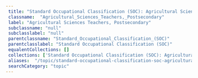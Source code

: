 ```yaml
--- 
 title: "Standard Occupational Classification (SOC): Agricultural Sciences Teachers, Postsecondary" 
 classname:  "Agricultural_Sciences_Teachers,_Postsecondary" 
 label: "Agricultural Sciences Teachers, Postsecondary" 
 subclassname: "null" 
 subclasslabel: "null" 
 parentclassname: "Standard_Occupational_Classification_(SOC)" 
 parentclasslabel: "Standard Occupational Classification (SOC)" 
 equalentCollections: [] 
 collections: ['Standard Occupational Classification (SOC): Agricultural Sciences Teachers, Postsecondary']
 aliases:  "/topic/standard-occupational-classification-soc-agricultural-sciences-teachers-postsecondary"  
 searchCategory: "topic" 
---
```

